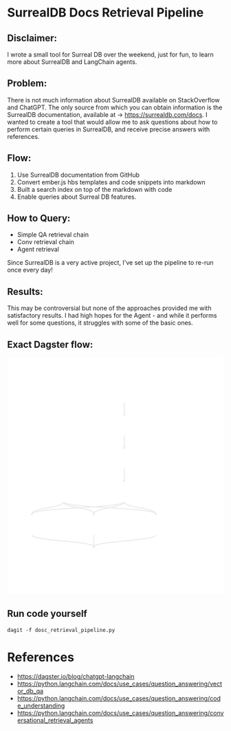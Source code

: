 # SurrealDB Docs Retrieval Pipeline


## Disclaimer:
I wrote a small tool for Surreal DB over the weekend, just for fun, to learn more about SurrealDB and LangChain agents.

## Problem:

There is not much information about SurrealDB available on StackOverflow and ChatGPT. The only source from which you can obtain information is the SurrealDB documentation, available at -> https://surrealdb.com/docs. I wanted to create a tool that would allow me to ask questions about how to perform certain queries in SurrealDB, and receive precise answers with references.


## Flow:


1. Use SurrealDB documentation from GitHub
2. Convert ember.js hbs templates and code snippets into markdown
3. Built a search index on top of the markdown with code
4. Enable queries about Surreal DB features.

## How to Query:

- Simple QA retrieval chain
- Conv retrieval chain
- Agent retrieval

Since SurrealDB is a very active project, I've set up the pipeline to re-run once every day!

## Results:

This may be controversial but none of the approaches provided me with satisfactory results. I had high hopes for the Agent - and while it performs well for some questions, it struggles with some of the basic ones.

## Exact Dagster flow:

![DAG](./docs/Asset_Group_default.svg)

## Run code yourself

```
dagit -f dosc_retrieval_pipeline.py
```


# References

- https://dagster.io/blog/chatgpt-langchain
- https://python.langchain.com/docs/use_cases/question_answering/vector_db_qa
- https://python.langchain.com/docs/use_cases/question_answering/code_understanding
- https://python.langchain.com/docs/use_cases/question_answering/conversational_retrieval_agents
